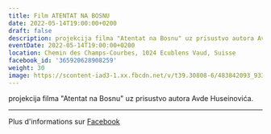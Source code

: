 ```yaml
---
title: Film ATENTAT NA BOSNU
date: 2022-05-14T19:00:00+0200
draft: false
description: projekcija filma "Atentat na Bosnu" uz prisustvo autora Avde Huseinovića.
eventDate: 2022-05-14T19:00:00+0200
location: Chemin des Champs-Courbes, 1024 Ecublens Vaud, Suisse
facebook_id: '365920628908259'
weight: 30
image: https://scontent-iad3-1.xx.fbcdn.net/v/t39.30808-6/483842093_9330013443761058_8599832410174975788_n.jpg?_nc_cat=104&ccb=1-7&_nc_sid=9e60e4&_nc_ohc=8SOf3hipyk0Q7kNvwHIYP3D&_nc_oc=AdlOIJMisq0GHdp-IIH-sCeqtFHha38aF_VkcNJUY57Mk1mSVhNRtbdrp6zUeeg0C-0&_nc_zt=23&_nc_ht=scontent-iad3-1.xx&edm=ABTKTjYEAAAA&_nc_gid=qOT0qcycFRN9alJl529t_A&oh=00_AfI13SZgsU4dAAcrP93e6ibfoQfOzf4KhewN4Fg4f52kFA&oe=6835ABD3
---
```


projekcija filma "Atentat na Bosnu" uz prisustvo autora Avde Huseinovića.

---

Plus d'informations sur [Facebook](https://facebook.com/events/365920628908259)